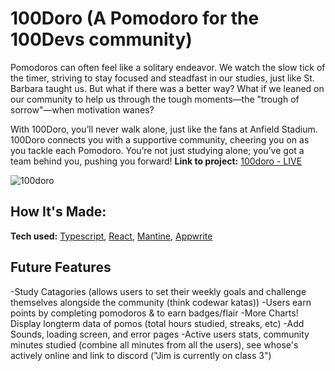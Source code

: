 # 100Doro (A Pomodoro for the 100Devs community)
Pomodoros can often feel like a solitary endeavor. We watch the slow tick of the timer, striving to stay focused and steadfast in our studies, just like St. Barbara taught us. But what if there was a better way? What if we leaned on our community to help us through the tough moments—the "trough of sorrow"—when motivation wanes?

With 100Doro, you’ll never walk alone, just like the fans at Anfield Stadium. 100Doro connects you with a supportive community, cheering you on as you tackle each Pomodoro. You’re not just studying alone; you’ve got a team behind you, pushing you forward!
**Link to project:**
[100doro - LIVE](https://salgado3.github.io/100doro/)

![100doro](https://github.com/user-attachments/assets/ed8fd2cd-b2fb-4ca9-ab0f-03e17069eeed)

## How It's Made:

**Tech used:** [Typescript](https://www.typescriptlang.org/), [React](https://react.dev/), [Mantine](https://mantine.dev/getting-started/), [Appwrite](https://appwrite.io/)

## Future Features

-Study Catagories (allows users to set their weekly goals and challenge themselves alongside the community (think codewar katas)) 
-Users earn points by completing pomodoros & to earn badges/flair
-More Charts! Display longterm data of pomos (total hours studied, streaks, etc)
-Add Sounds, loading screen, and error pages
-Active users stats, community minutes studied (combine all minutes from all the users), see whose's actively online and link to discord ("Jim is currently on class 3")

